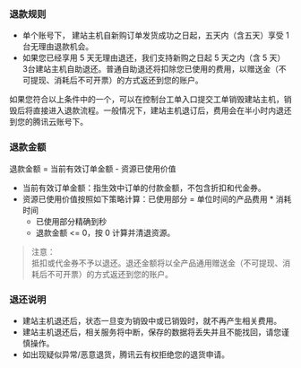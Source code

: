 
### 退款规则
 - 单个账号下， 建站主机自新购订单发货成功之日起，五天内（含五天）享受 1 台无理由退款机会。
 - 如果您已经享用 5 天无理由退还，我们支持新购之日起 5 天之内（含 5 天） 3台建站主机自助退还。普通自助退还将扣除您已使用的费用，以赠送金（不可提现、消耗后不可开票）的方式返还到您的账户。  
 
如果您符合以上条件中的一个，可以在控制台工单入口提交工单销毁建站主机，销毁后将直接进入退款流程。一般情况下，建站主机退订后，费用会在半小时内退还到您的腾讯云账号下。

### 退款金额
退款金额 = 当前有效订单金额  - 资源已使用价值
* 当前有效订单金额：指生效中订单的付款金额，不包含折扣和代金券。
* 资源已使用价值按照如下策略计算：已使用部分 = 单位时间的产品费用 * 消耗时间  
  * 已使用部分精确到秒  
  * 退款金额 <= 0，按 0 计算并清退资源。

> 注意：  
> 抵扣或代金券不予以退还。退还金额将以全产品通用赠送金（不可提现、消耗后不可开票）的方式返还到您的账户。

### 退还说明
 - 建站主机退还后，状态一旦变为销毁中或已销毁时，就不再产生相关费用。
 - 建站主机退还后，相关服务将中断，保存的数据将丢失并且不能找回，请您谨慎操作。
 - 如出现疑似异常/恶意退货，腾讯云有权拒绝您的退货申请。
 


 
 

 
